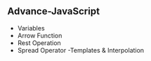 ## Advance-JavaScript
- Variables
- Arrow Function
- Rest Operation
- Spread Operator
-Templates & Interpolation
